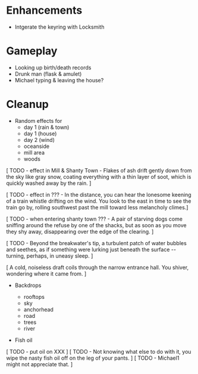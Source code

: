 # Enhancements

* Intgerate the keyring with Locksmith

# Gameplay

* Looking up birth/death records
* Drunk man (flask & amulet)
* Michael typing & leaving the house?

# Cleanup

* Random effects for
    - day 1 (rain & town)
    - day 1 (house)
    - day 2 (wind)
    - oceanside
    - mill area
    - woods

[ TODO - effect in Mill & Shanty Town - Flakes of ash drift gently down from the sky like gray snow, coating everything with a thin layer of soot, which is quickly washed away by the rain. ]

[ TODO - effect in ??? - In the distance, you can hear the lonesome keening of a train whistle drifting on the wind. You look to the east in time to see the train go by, rolling southwest past the mill toward less melancholy climes.]

[ TODO - when entering shanty town ??? - A pair of starving dogs come sniffing around the refuse by one of the shacks, but as soon as you move they shy away, disappearing over the edge of the clearing. ]

[ TODO - Beyond the breakwater's tip, a turbulent patch of water bubbles and seethes, as if something were lurking just beneath the surface -- turning, perhaps, in uneasy sleep. ]

[ A cold, noiseless draft coils through the narrow entrance hall. You shiver, wondering where it came
from. ]

* Backdrops
    - rooftops
    - sky
    - anchorhead
    - road
    - trees
    - river

* Fish oil

[ TODO - put oil on XXX ]
[ TODO - Not knowing what else to do with it, you wipe the nasty fish oil off on the leg of your pants. ]
[ TODO - Michael1 might not appreciate that. ]


